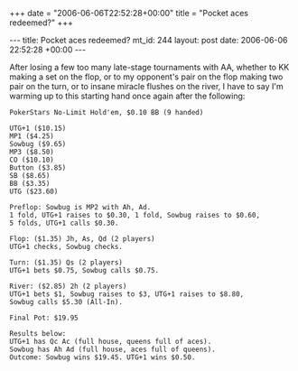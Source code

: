 +++
date = "2006-06-06T22:52:28+00:00"
title = "Pocket aces redeemed?"
+++

\--- title: Pocket aces redeemed? mt_id: 244 layout: post date: 2006-06-06
22:52:28 +00:00 \---

After losing a few too many late-stage tournaments with AA, whether to KK
making a set on the flop, or to my opponent's pair on the flop making two pair
on the turn, or to insane miracle flushes on the river, I have to say I'm
warming up to this starting hand once again after the following:

    
    
    PokerStars No-Limit Hold'em, $0.10 BB (9 handed)
    
    UTG+1 ($10.15)
    MP1 ($4.25)
    Sowbug ($9.65)
    MP3 ($8.50)
    CO ($10.10)
    Button ($3.85)
    SB ($8.65)
    BB ($3.35)
    UTG ($23.60)
    
    Preflop: Sowbug is MP2 with Ah, Ad.    
    1 fold, UTG+1 raises to $0.30, 1 fold, Sowbug raises to $0.60,
    5 folds, UTG+1 calls $0.30.
    
    Flop: ($1.35) Jh, As, Qd (2 players)
    UTG+1 checks, Sowbug checks.
    
    Turn: ($1.35) Qs (2 players)
    UTG+1 bets $0.75, Sowbug calls $0.75.
    
    River: ($2.85) 2h (2 players)
    UTG+1 bets $1, Sowbug raises to $3, UTG+1 raises to $8.80,
    Sowbug calls $5.30 (All-In).
    
    Final Pot: $19.95
    
    Results below:  
    UTG+1 has Qc Ac (full house, queens full of aces).  
    Sowbug has Ah Ad (full house, aces full of queens).  
    Outcome: Sowbug wins $19.45. UTG+1 wins $0.50. 
    

